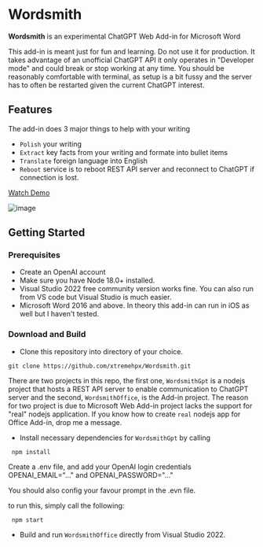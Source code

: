 # Wordsmith
<b>Wordsmith</b> is an experimental ChatGPT Web Add-in for Microsoft Word 

This add-in is meant just for fun and learning. Do not use it for production. It takes advantage of an unofficial ChatGPT API it only operates in "Developer mode" and could break or stop working at any time. You should be reasonably comfortable with terminal, as setup is a bit fussy and the server has to often be restarted given the current ChatGPT interest.

## Features
The add-in does 3 major things to help with your writing

* `Polish` your writing
* `Extract` key facts from your writing and formate into bullet items
* `Translate` foreign language into English
*  `Reboot` service is to reboot REST API server and reconnect to ChatGPT if connection is lost.

[Watch Demo](https://youtu.be/mExg3o3p_fQ)

![image](https://user-images.githubusercontent.com/88595845/210734401-409f3387-7f03-42b5-ae94-288027c4ee76.png)

## Getting Started
### Prerequisites

* Create an OpenAI account
* Make sure you have Node 18.0+ installed. 
* Visual Studio 2022 free community version works fine. You can also run from VS code but Visual Studio is much easier.
* Microsoft Word 2016 and above. In theory this add-in can run in iOS as well but I haven't tested.

### Download and Build

* Clone this repository into directory of your choice. 
```git 
git clone https://github.com/xtremehpx/Wordsmith.git
```
There are two projects in this repo, the first one, `WordsmithGpt` is a nodejs project that hosts a REST API server to enable communication to ChatGPT server and the second, `WordsmithOffice`, is the Add-in project. The reason for two project is due to Microsoft Web Add-in project lacks the support for "real" nodejs application. If you know how to create `real` nodejs app for Office Add-in, drop me a message.

* Install necessary dependencies for `WordsmithGpt` by calling
```node
 npm install
 ```

Create a .env file, and add your OpenAI login credentials OPENAI_EMAIL="..." and OPENAI_PASSWORD="..."

You should also config your favour prompt in the .evn file.

to run this, simply call the following:
```node
 npm start
 ```
* Build and run `WordsmithOffice` directly from Visual Studio 2022.


